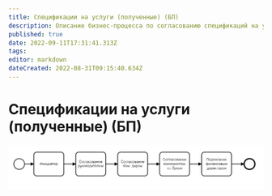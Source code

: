 ```yaml
---
title: Спецификации на услуги (полученные) (БП)
description: Описание бизнес-процесса по согласованию спецификаций на услуги
published: true
date: 2022-09-11T17:31:41.313Z
tags: 
editor: markdown
dateCreated: 2022-08-31T09:15:40.634Z
---
```


# Спецификации на услуги (полученные) (БП)

![](<../../assets/image (456).png>)
